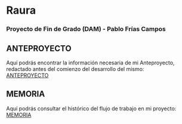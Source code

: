 # Raura
### Proyecto de Fin de Grado (DAM) - Pablo Frías Campos

## ANTEPROYECTO
Aquí podrás encontrar la información necesaria de mi Anteproyecto, redactado antes del comienzo del desarrollo del mismo: <br>
[ANTEPROYECTO](https://pablofrias.notion.site/ANTEPROYECTO-a7adfb3b75084f8089006569990d9961) <br>

## MEMORIA
Aquí podrás consultar el histórico del flujo de trabajo en mi proyecto: <br>
[MEMORIA](https://pablofrias.notion.site/4bd35765eb334be19f1f77f9e01969a8?v=152c7c520f4f40c282b209c298ab1a06)
